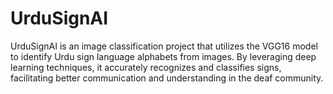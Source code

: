 # UrduSignAI
UrduSignAI is an image classification project that utilizes the VGG16 model to identify Urdu sign language alphabets from images. By leveraging deep learning techniques, it accurately recognizes and classifies signs, facilitating better communication and understanding in the deaf community.
